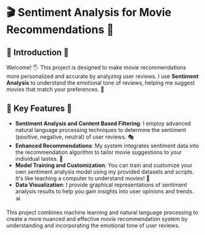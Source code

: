 # 🎬 Sentiment Analysis for Movie Recommendations 🍿

## 🌟 Introduction 🌟

Welcome! 🖐️ This project is designed to make movie recommendations more personalized and accurate by analyzing user reviews. I use **Sentiment Analysis** to understand the emotional tone of reviews, helping me suggest movies that match your preferences. 🎉

## 🚀 Key Features 🚀

- **Sentiment Analysis and Content Based Filtering**: I employ advanced natural language processing techniques to determine the sentiment (positive, negative, neutral) of user reviews. 🎭
- **Enhanced Recommendations**: My system integrates sentiment data into the recommendation algorithm to tailor movie suggestions to your individual tastes. 🍿
- **Model Training and Customization**: You can train and customize your own sentiment analysis model using my provided datasets and scripts. It's like teaching a computer to understand movies! 🤖
- **Data Visualization**: I provide graphical representations of sentiment analysis results to help you gain insights into user opinions and trends. 📊

This project combines machine learning and natural language processing to create a more nuanced and effective movie recommendation system by understanding and incorporating the emotional tone of user reviews.

